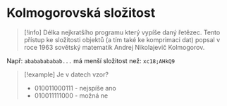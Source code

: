 # Kolmogorovská složitost
> [!info] 
> Délka nejkratšího programu který vypíše daný řetězec. 
Tento přístup ke složitosti objektů (a tím také ke komprimaci dat) popsal v roce 1963 sovětský matematik Andrej Nikolajevič Kolmogorov.

Např: `abababababab...` má menší složitost než: `xc18;AHkQ9`

> [!example] Je v datech vzor?
>- 010011000111 - nejspíše ano
>- 010011111000 - možná ne